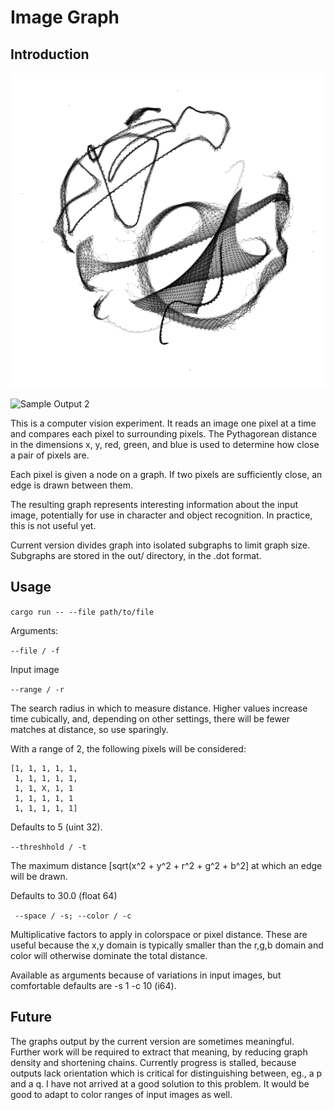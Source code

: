 # Image Graph

## Introduction
![Sample Output](samples/letter_p.png?raw=true "A graph of a block letter p.")

![Sample Output 2](samples/test.png?raw=true "A (bad) graph of some objects on a table.")

This is a computer vision experiment. It reads an image one pixel at a time and compares each pixel to surrounding pixels. The Pythagorean distance in the dimensions x, y, red, green, and blue is used to determine how close a pair of pixels are. 

Each pixel is given a node on a graph. If two pixels are sufficiently close, an edge is drawn between them.

The resulting graph represents interesting information about the input image, potentially for use in character and object recognition. In practice, this is not useful yet.

Current version divides graph into isolated subgraphs to limit graph size. Subgraphs are stored in the out/ directory, in the .dot format.
## Usage

``` cargo run -- --file path/to/file ```

Arguments:

``` --file / -f ```

Input image

``` --range / -r ```

The search radius in which to measure distance. Higher values increase time cubically, and, depending on other settings, there will be fewer matches at distance, so use sparingly. 

With a range of 2, the following pixels will be considered:

```
[1, 1, 1, 1, 1,
 1, 1, 1, 1, 1,
 1, 1, X, 1, 1
 1, 1, 1, 1, 1
 1, 1, 1, 1, 1]
```

Defaults to 5 (uint 32).

``` --threshhold / -t ```

The maximum distance [sqrt(x^2 + y^2 + r^2 + g^2 + b^2] at which an edge will be drawn.

Defaults to 30.0 (float 64)

``` --space / -s; --color / -c```

Multiplicative factors to apply in colorspace or pixel distance. These are useful because the x,y domain is typically smaller than the r,g,b domain and color will otherwise dominate the total distance. 

Available as arguments because of variations in input images, but comfortable defaults are -s 1 -c 10 (i64).

## Future 
The graphs output by the current version are sometimes meaningful. Further work will be required to extract that meaning, by reducing graph density and shortening chains. Currently progress is stalled, because outputs lack orientation which is critical for distinguishing between, eg., a p and a q. I have not arrived at a good solution to this problem. It would be good to adapt to color ranges of input images as well.